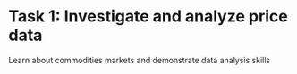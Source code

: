 # Task 1: Investigate and analyze price data

Learn about commodities markets and demonstrate data analysis skills
